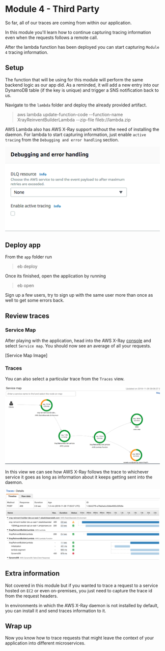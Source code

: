 # Module 4 - Third Party

So far, all of our traces are coming from within our application.

In this module you'll learn how to continue capturing tracing information even when the requests follows a remote call.

After the lambda function has been deployed you can start capturing `Module 4` tracing information.

## Setup
The function that will be using for this module will perform the same backend logic as our app did. As a reminded, it will add a new entry into our DynamoDB table (if the key is unique) and trigger a SNS notification back to us.

Navigate to the `lambda` folder and deploy the already provided artifact.

>aws lambda update-function-code --function-name XrayReinventBuilderLambda --zip-file fileb://lambda.zip

AWS Lambda also has AWS X-Ray support without the need of installing the daemon. For lambda to start capturing information, just enable `active tracing` from the `Debugging and error handling` section.

![active tracing](images/activetracing.png)

## Deploy app 
From the `app` folder run

>eb deploy

Once its finished, open the application by running

>eb open

Sign up a few users, try to sign up with the same user more than once as well to get some errors back.

## Review traces

### Service Map
After playing with the application, head into the AWS X-Ray [console](https://console.aws.amazon.com/xray) and select `Service map`. You should now see an average of all your requests.

[Service Map Image]

### Traces
You can also select a particular trace from the `Traces` view.

![Service Map Lambda](images/4_service.png)

In this view we can see how AWS X-Ray follows the trace to whichever service it goes as long as information about it keeps getting sent into the daemon.

![Traces Lambda](images/4_trace.png)

## Extra information
Not covered in this module but if you wanted to trace a request to a service hosted on `EC2` or even on-premises, you just need to capture the trace id from the request headers.

In environments in which the AWS X-Ray daemon is not installed by default, you can install it and send traces information to it.

## Wrap up
Now you know how to trace requests that might leave the context of your application into different microservices.
